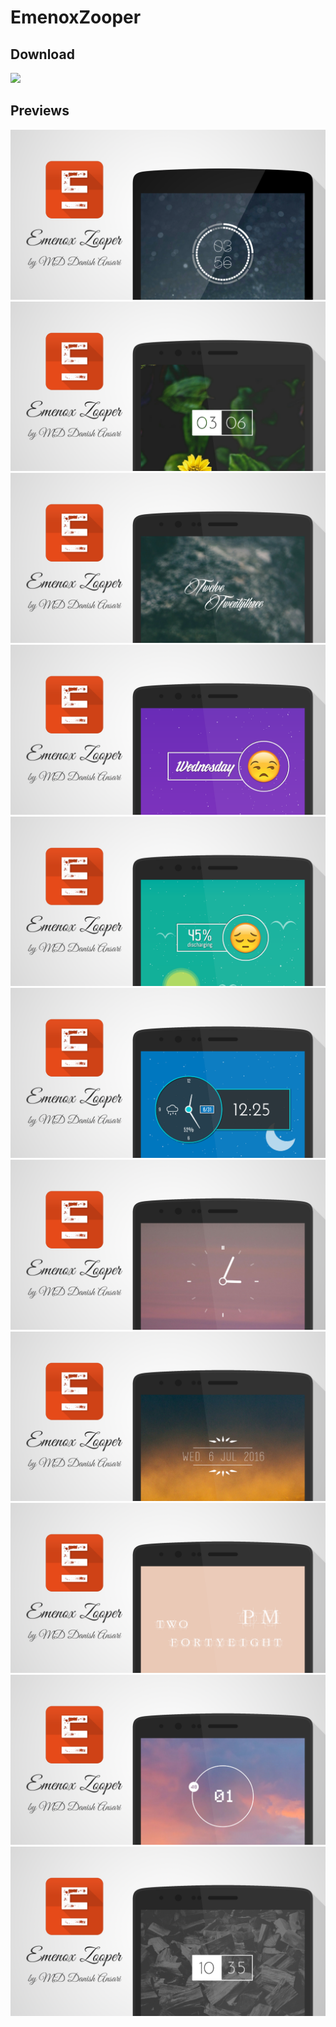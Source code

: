 # EmenoxZooper

## Download
<a href="https://play.google.com/store/apps/details?id=com.md.emenox" target="_blank">
  <img src="https://cdn.rawgit.com/steverichey/google-play-badge-svg/master/img/en_get.svg" width="25%"/>
</a>

## Previews
!["Preview01"](/screenshots/01.png?raw=true)
!["Preview02"](/screenshots/02.png?raw=true)
!["Preview03"](/screenshots/03.png?raw=true)
!["Preview04"](/screenshots/04.png?raw=true)
!["Preview05"](/screenshots/05.png?raw=true)
!["Preview06"](/screenshots/06.png?raw=true)
!["Preview07"](/screenshots/07.png?raw=true)
!["Preview08"](/screenshots/08.png?raw=true)
!["Preview09"](/screenshots/09.png?raw=true)
!["Preview10"](/screenshots/10.png?raw=true)
!["Preview11"](/screenshots/11.png?raw=true)
